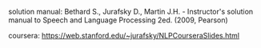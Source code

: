 

solution manual: Bethard S., Jurafsky D., Martin J.H. - Instructor's solution manual to Speech and Language Processing 2ed. (2009, Pearson)

coursera: https://web.stanford.edu/~jurafsky/NLPCourseraSlides.html 

